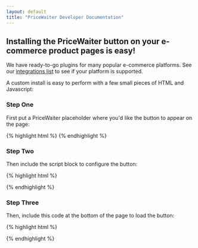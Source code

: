 ```yaml
---
layout: default
title: "PriceWaiter Developer Documentation"
---
```


## Installing the PriceWaiter button on your e-commerce product pages is easy!

We have ready-to-go plugins for many popular e-commerce platforms. See our [integrations list](https://www.pricewaiter.com/integrations/) to see if your platform is supported.

A custom install is easy to perform with a few small pieces of HTML and Javascript:


### Step One

First put a PriceWaiter placeholder where you'd like the button to appear on the page:

{% highlight html %}
<span id="pricewaiter"></span>
{% endhighlight %}

### Step Two

Then include the script block to configure the button:

{% highlight html %}
<script>
var PriceWaiterOptions = {

    // Configure the product the Name Your Price widget applies to.
    product: {
        sku: 'EXAMPLE-1234',
        name: 'Left-handed Smoke Shifter',
        image: 'http://lorempixel.com/output/business-q-c-640-480-9.jpg',
        price: '19.99'
    },

    button: {
        size: 'lg',
        color: '#97c0e6',
        hoverColor: '#6d9fd6'
    }

};
</script>
{% endhighlight %}

### Step Three

Then, include this code at the bottom of the page to load the button:

{% highlight html %}
<script src="https://widget.pricewaiter.com/script/<your api key here>.js" async></script>
{% endhighlight %}
